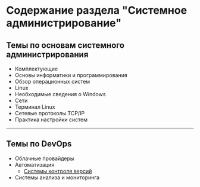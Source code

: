 # Содержание раздела "Системное администрирование"
## Темы по основам системного администрирования

+ Комплектующие
+ Основы информатики и программирования
+ Обзор операционных систем
+ Linux
+ Необходимые сведения о Windows
+ Сети
+ Терминал Linux
+ Сетевые протоколы TCP/IP
+ Практика настройки систем

---
## Темы по DevOps

+ Облачные провайдеры
+ Автоматизация
  + [Системы контроля версий](devops/scv.md)
+ Системы анализа и мониторинга